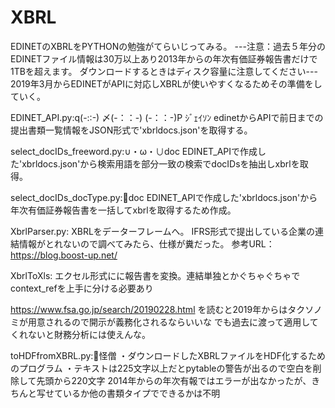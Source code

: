 # XBRL

EDINETのXBRLをPYTHONの勉強がてらいじってみる。
---注意：過去５年分のEDINETファイル情報は30万以上あり2013年からの年次有価証券報告書だけで1TBを超えます。
ダウンロードするときはディスク容量に注意してください---
2019年3月からEDINETがAPIに対応しXBRLが使いやすくなるためその準備をしていく。

EDINET_API.py:q(-::-) 〆(-：：-) (-：：-)P ｼﾞｪｲｿﾝ
edinetからAPIで前日までの提出書類一覧情報をJSON形式で'xbrldocs.json'を取得する。


select_docIDs_freeword.py:∪・ω・∪doc
EDINET_APIで作成した'xbrldocs.json'から検索用語を部分一致の検索でdocIDsを抽出しxbrlを取得。

select_docIDs_docType.py:🐶doc
EDINET_APIで作成した'xbrldocs.json'から年次有価証券報告書を一括してxbrlを取得するため作成。

XbrlParser.py:
XBRLをデーターフレームへ。
IFRS形式で提出している企業の連結情報がとれないので調べてみたら、仕様が糞だった。
参考URL：https://blog.boost-up.net/

XbrlToXls:
エクセル形式にに報告書を変換。連結単独とかぐちゃぐちゃでcontext_refを上手に分ける必要あり

https://www.fsa.go.jp/search/20190228.html
を読むと2019年からはタクソノミが用意されるので開示が義務化されるならいいな
でも過去に渡って適用してくれないと財務分析には使えんな。

toHDFfromXBRL.py:👼怪僧
・ダウンロードしたXBRLファイルをHDF化するためのプログラム
・テキストは225文字以上だとpytableの警告が出るので空白を削除して先頭から220文字
2014年からの年次有報ではエラーが出なかったが、きちんと写せているか他の書類タイプでできるかは不明
